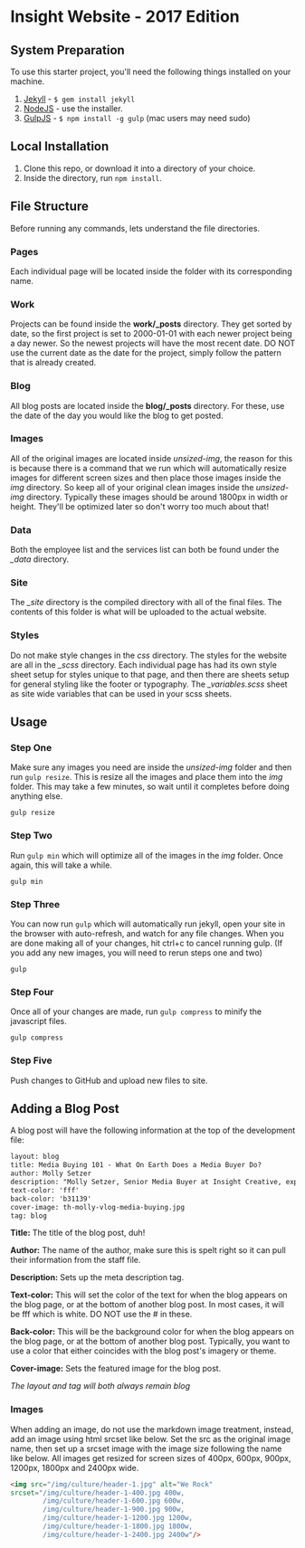 # Insight Website - 2017 Edition

## System Preparation

To use this starter project, you'll need the following things installed on your machine.

1. [Jekyll](http://jekyllrb.com/) - `$ gem install jekyll`
2. [NodeJS](http://nodejs.org) - use the installer.
3. [GulpJS](https://github.com/gulpjs/gulp) - `$ npm install -g gulp` (mac users may need sudo)

## Local Installation

1. Clone this repo, or download it into a directory of your choice.
2. Inside the directory, run `npm install`.

## File Structure

Before running any commands, lets understand the file directories.

### Pages
Each individual page will be located inside the folder with its corresponding name.

### Work
Projects can be found inside the **work/_posts** directory. They get sorted by date, so the first project is set to 2000-01-01 with each newer project being a day newer. So the newest projects will have the most recent date. DO NOT use the current date as the date for the project, simply follow the pattern that is already created.

### Blog
All blog posts are located inside the **blog/_posts** directory. For these, use the date of the day you would like the blog to get posted.

### Images
All of the original images are located inside *unsized-img*, the reason for this is because there is a command that we run which will automatically resize images for different screen sizes and then place those images inside the *img* directory. So keep all of your original clean images inside the *unsized-img* directory. Typically these images should be around 1800px in width or height. They'll be optimized later so don't worry too much about that!

### Data
Both the employee list and the services list can both be found under the *_data* directory.

### Site
The *_site* directory is the compiled directory with all of the final files. The contents of this folder is what will be uploaded to the actual website.

### Styles
Do not make style changes in the *css* directory. The styles for the website are all in the *_scss* directory. Each individual page has had its own style sheet setup for styles unique to that page, and then there are sheets setup for general styling like the footer or typography. The *_variables.scss* sheet as site wide variables that can be used in your scss sheets.

## Usage

### Step One

Make sure any images you need are inside the *unsized-img* folder and then run `gulp resize`. This is resize all the images and place them into the *img* folder. This may take a few minutes, so wait until it completes before doing anything else.

```shell
gulp resize
```

### Step Two

Run `gulp min` which will optimize all of the images in the *img* folder. Once again, this will take a while.

```shell
gulp min
```

### Step Three

You can now run `gulp` which will automatically run jekyll, open your site in the browser with auto-refresh, and watch for any file changes. When you are done making all of your changes, hit ctrl+c to cancel running gulp. (If you add any new images, you will need to rerun steps one and two)

```shell
gulp
```

### Step Four

Once all of your changes are made, run `gulp compress` to minify the javascript files.

```shell
gulp compress
```

### Step Five

Push changes to GitHub and upload new files to site.


## Adding a Blog Post

A blog post will have the following information at the top of the development file:

```html
layout: blog
title: Media Buying 101 - What On Earth Does a Media Buyer Do?
author: Molly Setzer
description: "Molly Setzer, Senior Media Buyer at Insight Creative, explains the role of a media buyer, how they can support your company's marketing efforts and how they help you get the most out of your marketing budget."
text-color: 'fff'
back-color: 'b31139'
cover-image: th-molly-vlog-media-buying.jpg
tag: blog
```

**Title:** The title of the blog post, duh!

**Author:** The name of the author, make sure this is spelt right so it can pull their information from the staff file.

**Description:** Sets up the meta description tag.

**Text-color:** This will set the color of the text for when the blog appears on the blog page, or at the bottom of another blog post.
 In most cases, it will be fff which is white. DO NOT use the # in these.
 
**Back-color:** This will be the background color for when the blog appears on the blog page, or at the bottom of another blog post. Typically, you want to use a color that either coincides with the blog post's imagery or theme.

**Cover-image:** Sets the featured image for the blog post.

*The layout and tag will both always remain blog*

### Images

When adding an image, do not use the markdown image treatment, instead, add an image using html srcset like below. Set the src as the original image name, then set up a srcset image with the image size following the name like below. All images get resized for screen sizes of 400px, 600px, 900px, 1200px, 1800px and 2400px wide.

```html
<img src="/img/culture/header-1.jpg" alt="We Rock"
srcset="/img/culture/header-1-400.jpg 400w,
        /img/culture/header-1-600.jpg 600w,
        /img/culture/header-1-900.jpg 900w,
        /img/culture/header-1-1200.jpg 1200w,
        /img/culture/header-1-1800.jpg 1800w,
        /img/culture/header-1-2400.jpg 2400w"/>
```
